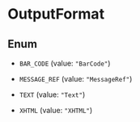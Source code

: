 

# OutputFormat

## Enum


* `BAR_CODE` (value: `"BarCode"`)

* `MESSAGE_REF` (value: `"MessageRef"`)

* `TEXT` (value: `"Text"`)

* `XHTML` (value: `"XHTML"`)



